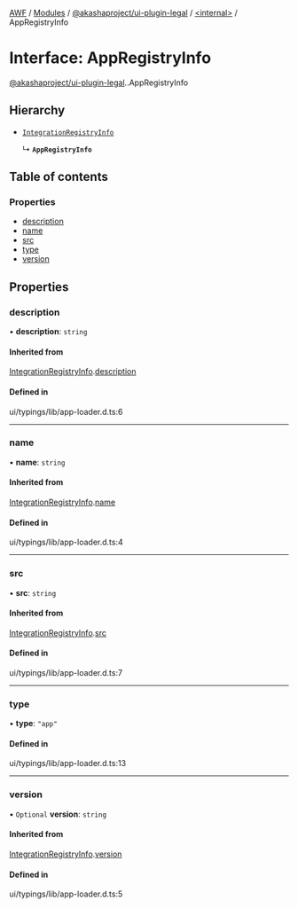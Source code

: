 [AWF](../README.md) / [Modules](../modules.md) / [@akashaproject/ui-plugin-legal](../modules/akashaproject_ui_plugin_legal.md) / [<internal\>](../modules/akashaproject_ui_plugin_legal._internal_.md) / AppRegistryInfo

# Interface: AppRegistryInfo

[@akashaproject/ui-plugin-legal](../modules/akashaproject_ui_plugin_legal.md).[<internal>](../modules/akashaproject_ui_plugin_legal._internal_.md).AppRegistryInfo

## Hierarchy

- [`IntegrationRegistryInfo`](akashaproject_ui_plugin_legal._internal_.IntegrationRegistryInfo.md)

  ↳ **`AppRegistryInfo`**

## Table of contents

### Properties

- [description](akashaproject_ui_plugin_legal._internal_.AppRegistryInfo.md#description)
- [name](akashaproject_ui_plugin_legal._internal_.AppRegistryInfo.md#name)
- [src](akashaproject_ui_plugin_legal._internal_.AppRegistryInfo.md#src)
- [type](akashaproject_ui_plugin_legal._internal_.AppRegistryInfo.md#type)
- [version](akashaproject_ui_plugin_legal._internal_.AppRegistryInfo.md#version)

## Properties

### description

• **description**: `string`

#### Inherited from

[IntegrationRegistryInfo](akashaproject_ui_plugin_legal._internal_.IntegrationRegistryInfo.md).[description](akashaproject_ui_plugin_legal._internal_.IntegrationRegistryInfo.md#description)

#### Defined in

ui/typings/lib/app-loader.d.ts:6

___

### name

• **name**: `string`

#### Inherited from

[IntegrationRegistryInfo](akashaproject_ui_plugin_legal._internal_.IntegrationRegistryInfo.md).[name](akashaproject_ui_plugin_legal._internal_.IntegrationRegistryInfo.md#name)

#### Defined in

ui/typings/lib/app-loader.d.ts:4

___

### src

• **src**: `string`

#### Inherited from

[IntegrationRegistryInfo](akashaproject_ui_plugin_legal._internal_.IntegrationRegistryInfo.md).[src](akashaproject_ui_plugin_legal._internal_.IntegrationRegistryInfo.md#src)

#### Defined in

ui/typings/lib/app-loader.d.ts:7

___

### type

• **type**: ``"app"``

#### Defined in

ui/typings/lib/app-loader.d.ts:13

___

### version

• `Optional` **version**: `string`

#### Inherited from

[IntegrationRegistryInfo](akashaproject_ui_plugin_legal._internal_.IntegrationRegistryInfo.md).[version](akashaproject_ui_plugin_legal._internal_.IntegrationRegistryInfo.md#version)

#### Defined in

ui/typings/lib/app-loader.d.ts:5
